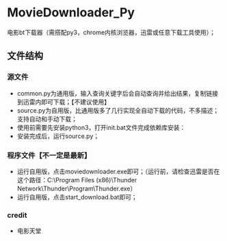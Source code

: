 # MovieDownloader_Py
电影bt下载器（需搭配py3，chrome内核浏览器，迅雷或任意下载工具使用）；
## 文件结构
### 源文件
- common.py为通用版，输入查询关键字后会自动查询并给出结果，复制链接到迅雷内即可下载；【不建议使用】
- source.py为自用版，比通用版多了几行实现全自动下载的代码，不多描述；支持自动和手动下载；
- 使用前需要先安装python3，打开init.bat文件完成依赖库安装：
- 安装完成后，运行source.py；
### 程序文件【不一定是最新】
- 运行自用版，点击moviedownloader.exe即可；（运行前，请检查迅雷是否在这个路径：C:\Program Files (x86)\Thunder Network\Thunder\Program\Thunder.exe）
- 运行自用版，点击start_download.bat即可；

### credit
- 电影天堂

